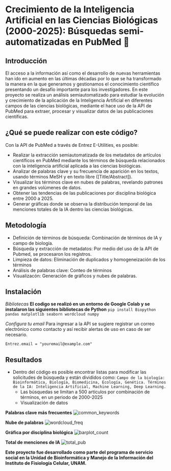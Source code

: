 # Crecimiento de la Inteligencia Artificial en las Ciencias Biológicas (2000-2025): Búsquedas semi-automatizadas en PubMed 🔬

## **Introducción**
El acceso a la información así como el desarrollo de nuevas herramientas han ido en aumento en las últimas décadas por lo que se ha transformado la manera en la que generamos y gestionamos el conocimiento científico presentando un desafío importante para los investigadores.
En este proyecto se realiza un análisis semiautomatizado para estudiar la evolución y crecimiento de la aplicación de la Inteligencia Artificial en diferentes campos de las ciencias biológicas, mediante el hace uso de la API de PubMed para extraer, procesar y visualizar datos de las publicaciones científicas. 

## **¿Qué se puede realizar con este código?**
Con la API de PubMed a través de Entrez E-Utilities, es posible:

- Realizar la extracción semiautomatizada de los metadatos de artículos científicos en PubMed mediante los términos de búsqueda relacionados con la inteligencia artificial aplicada a las ciencias biológicas.
- Analizar de palabras clave y su frecuencia de aparición en los textos, usando términos MeSH y en texto libre ([Title/Abstract]).
- Visualizar los términos clave en nubes de palabras, revelando patrones en grandes volúmenes de datos.
- Obtener las tendencias de las publicaciones por disciplina biológica entre 2000 a 2025.
- Generar gráficas donde se observa la distribución temporal de las menciones totales de la IA dentro las ciencias biológicas.
    
## **Metodología**

- Definición de términos de búsqueda: Combinación de términos de IA y campo de biología.
- Búsqueda y extracción de metadatos: Por medio del uso de la API de Pubmed, se procesaron los registros.
- Limpieza de datos: Eliminación de duplicados y homogeneización de los términos
- Análisis de palabras clave: Conteo de términos 
- Visualizacón: Generación de gráficos y nubes de palabras.

## **Instalación** 

*Bibliotecas*
**El codigo se realizó en un entorno de Google Colab y se instalaron las siguientes bibliotecas de Python**
```pip install Biopython pandas matplotlib seaborn wordcloud numpy``` 

*Configura tu email*
Para ingresar a la API se sugiere registrar un correo electrónico como contacto y así recibir alertas de uso en caso de ser necesario.

```
Entrez.email = "youremail@example.com"
```

## Resultados

 - Dentro del código es posible encontrar listas para modificar las solicitudes de búsqueda y están divididos como:
   ```Campo de la biología: Bioinformática, Biología, Biomedicina, Ecología, Genética. Términos de la IA: Inteligencia Artificial, Machine Learning, Deep Learning.```
   - Las búsquedas se limitan a 500 artículos por combinación de términos, en un periodo de 2000-2025
   - Visualización de datos

**Palabras clave más frecuentes**
![common_keywords](https://github.com/user-attachments/assets/7579523f-c79f-43df-9175-a1814ec2b037)


**Nube de palabras**
![wordcloud_freq](https://github.com/user-attachments/assets/049f336a-6a3e-40aa-8f60-79e7eb4d83f4)

**Gráfica por disciplina biológica**
![barplot_count](https://github.com/user-attachments/assets/9cd08c01-c983-421f-9711-6c6c4844aafe)

**Total de menciones de IA**
![total_pub](https://github.com/user-attachments/assets/ecdf4228-a2dd-4617-83bf-7df776ea19be)

**Este proyecto fue desarrollado como parte del programa de servicio social en la Unidad de Bioinformática y Manejo de la Información del Instituto de Fisiología Celular, UNAM.**
